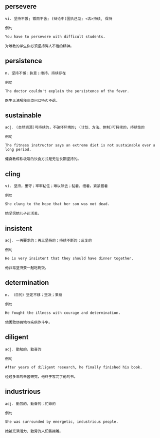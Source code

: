 ## persevere
```
vi. 坚持不懈; 锲而不舍; (辩论中)固执己见; <古>持续, 保持

例句

You have to persevere with difficult students.

对难教的学生你必须坚持诲人不倦的精神。
```
## persistence
```
n. 坚持不懈；执意；维持，持续存在

例句

The doctor couldn't explain the persistence of the fever.

医生无法解释高烧何以持久不退。
```
## sustainable
```
adj. (自然资源)可持续的，不破坏环境的; (计划、方法、体制)可持续的，持续性的

例句

The fitness instructor says an extreme diet is not sustainable over a long period.

健身教练称极端的饮食方式是无法长期坚持的。
```
## cling
```
vi. 坚持，墨守；牢牢粘住；难以除去；黏着，缠着，紧紧握着

例句

She clung to the hope that her son was not dead.

她坚信她儿子还活着。
```
## insistent
```
adj. 一再要求的；再三坚持的；持续不断的；反复的

例句

He is very insistent that they should have dinner together.

他非常坚持要一起吃晚饭。
```
## determination
```
n. （目的）坚定不移；坚决；果断

例句

He fought the illness with courage and determination.

他勇敢顽强地与疾病作斗争。
```
## diligent
```
adj. 勤勉的，勤奋的

例句

After years of diligent research, he finally finished his book.

经过多年的辛苦研究，他终于写完了他的书。
```
## industrious
```
adj. 勤劳的，勤奋的；忙碌的

例句

She was surrounded by energetic, industrious people.

她被充满活力、勤劳的人们簇拥着。
```